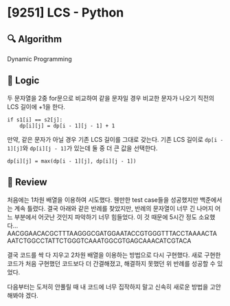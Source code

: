 # [9251] LCS - Python

## :mag: Algorithm

Dynamic Programming

## :round_pushpin: Logic

두 문자열을 2중 for문으로 비교하여 같을 문자일 경우 비교한 문자가 나오기 직전의 LCS 길이에 +1을 한다.
```        
if s1[i] == s2[j]:
    dp[i][j] = dp[i - 1][j - 1] + 1
```
만약, 같은 문자가 아닐 경우 기존 LCS 길이를 그대로 갖는다. 기존 LCS 길이로 ```dp[i - 1][j]```와 ```dp[i][j - 1]```가 있는데 둘 중 더 큰 값을 선택한다.
```
dp[i][j] = max(dp[i - 1][j], dp[i][j - 1])
```

## :memo: Review
처음에는 1차원 배열을 이용하여 시도했다. 웬만한 test case들을 성공했지만 백준에서는 계속 틀렸다. 결국 아래와 같은 반례를 찾았지만, 반례의 문자열이 너무 긴 나머지 어느 부분에서 어긋난 것인지 파악하기 너무 힘들었다. 이 것 때문에 5시간 정도 소요했다...
AACGGAACACGCTTTAAGGGCGATGGAATACCGTGGGTTTACCTAAAACTA
AATCTGGCCTATTCTGGGTCAAATGGCGTGAGCAAACATCGTACA

결국 코드를 싹 다 지우고 2차원 배열을 이용하는 방법으로 다시 구현했다. 새로 구현한 코드가 처음 구현했던 코드보다 더 간결해졌고, 해결하지 못했던 위 반례를 성공할 수 있었다.   

다음부터는 도저히 안풀릴 때 내 코드에 너무 집작하지 말고 신속히 새로운 방법을 고안해봐야 겠다.